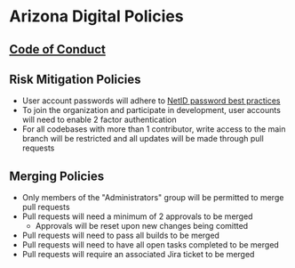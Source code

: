 # Arizona Digital Policies

## [Code of Conduct](code-of-conduct.md)

## Risk Mitigation Policies
- User account passwords will adhere to [NetID password best practices](https://it.arizona.edu/documentation/ua-netid-password-change-best-practices)
- To join the organization and participate in development, user accounts will need to enable 2 factor authentication
- For all codebases with more than 1 contributor, write access to the main branch will be restricted and all updates will be made through pull requests

## Merging Policies
- Only members of the "Administrators" group will be permitted to merge pull requests
- Pull requests will need a minimum of 2 approvals to be merged
    - Approvals will be reset upon new changes being comitted
- Pull requests will need to pass all builds to be merged
- Pull requests will need to have all open tasks completed to be merged
- Pull requests will require an associated Jira ticket to be merged
